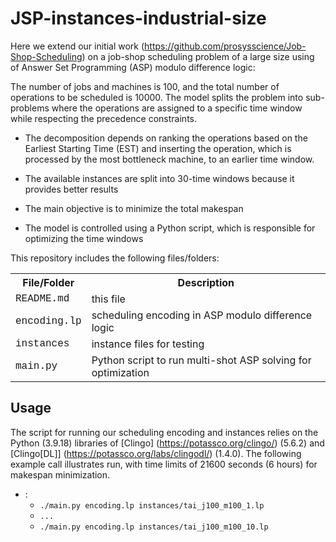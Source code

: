 # JSP-instances-industrial-size

Here we extend our initial work (https://github.com/prosysscience/Job-Shop-Scheduling) on a job-shop scheduling problem of a large size using of Answer Set Programming (ASP) modulo difference logic:

The number of jobs and machines is 100, and the total number of operations to be scheduled is 10000. The model splits the problem into sub-problems where the operations are assigned to a specific time window while respecting the precedence constraints. 

- The decomposition depends on ranking the operations based on the Earliest Starting Time (EST) and inserting the operation, which is processed by the most bottleneck machine, to an earlier time window.

- The available instances are split into 30-time windows because it provides better results

- The main objective is to minimize the total makespan

- The model is controlled using a Python script, which is responsible for optimizing the time windows

This repository includes the following files/folders:

<table>
<tr><th>File/Folder</th><th>Description</th></tr>
<tr><td style="font-family:'Courier New'">README.md</td><td>this file</td></tr>
<tr><td style="font-family:'Courier New'">encoding.lp</td><td>scheduling encoding in ASP modulo difference logic</td></tr>
<tr><td style="font-family:'Courier New'">instances</td><td>instance files for testing</td></tr>
<tr><td style="font-family:'Courier New'">main.py</td><td>Python script to run multi-shot ASP solving for optimization</td></tr>
</table>

## Usage

The script for running our scheduling encoding and instances relies on the Python (3.9.18) libraries of [Clingo] (https://potassco.org/clingo/) (5.6.2) and [Clingo[DL]] (https://potassco.org/labs/clingodl/) (1.4.0). The following example call illustrates run, with time limits of 21600 seconds (6 hours) for makespan minimization.


- :
    - ``./main.py encoding.lp instances/tai_j100_m100_1.lp ``
    - ``...``
    - ``./main.py encoding.lp instances/tai_j100_m100_10.lp ``

